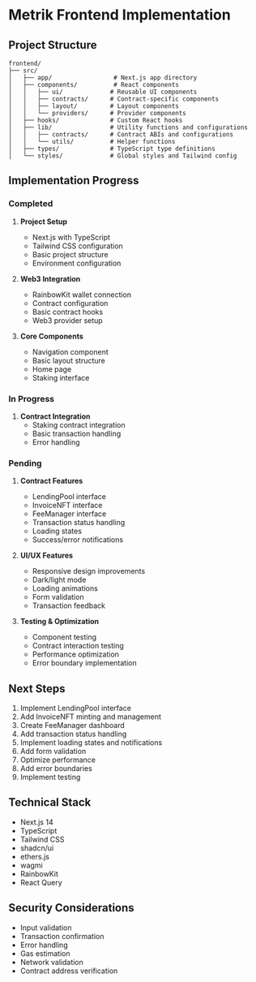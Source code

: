 # Metrik Frontend Implementation

## Project Structure
```
frontend/
├── src/
│   ├── app/                 # Next.js app directory
│   ├── components/          # React components
│   │   ├── ui/             # Reusable UI components
│   │   ├── contracts/      # Contract-specific components
│   │   ├── layout/         # Layout components
│   │   └── providers/      # Provider components
│   ├── hooks/              # Custom React hooks
│   ├── lib/                # Utility functions and configurations
│   │   ├── contracts/      # Contract ABIs and configurations
│   │   └── utils/          # Helper functions
│   ├── types/              # TypeScript type definitions
│   └── styles/             # Global styles and Tailwind config
```

## Implementation Progress

### Completed
1. **Project Setup**
   - Next.js with TypeScript
   - Tailwind CSS configuration
   - Basic project structure
   - Environment configuration

2. **Web3 Integration**
   - RainbowKit wallet connection
   - Contract configuration
   - Basic contract hooks
   - Web3 provider setup

3. **Core Components**
   - Navigation component
   - Basic layout structure
   - Home page
   - Staking interface

### In Progress
1. **Contract Integration**
   - Staking contract integration
   - Basic transaction handling
   - Error handling

### Pending
1. **Contract Features**
   - LendingPool interface
   - InvoiceNFT interface
   - FeeManager interface
   - Transaction status handling
   - Loading states
   - Success/error notifications

2. **UI/UX Features**
   - Responsive design improvements
   - Dark/light mode
   - Loading animations
   - Form validation
   - Transaction feedback

3. **Testing & Optimization**
   - Component testing
   - Contract interaction testing
   - Performance optimization
   - Error boundary implementation

## Next Steps
1. Implement LendingPool interface
2. Add InvoiceNFT minting and management
3. Create FeeManager dashboard
4. Add transaction status handling
5. Implement loading states and notifications
6. Add form validation
7. Optimize performance
8. Add error boundaries
9. Implement testing

## Technical Stack
- Next.js 14
- TypeScript
- Tailwind CSS
- shadcn/ui
- ethers.js
- wagmi
- RainbowKit
- React Query

## Security Considerations
- Input validation
- Transaction confirmation
- Error handling
- Gas estimation
- Network validation
- Contract address verification 